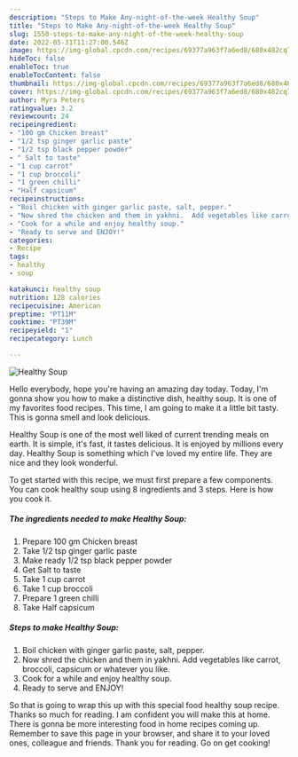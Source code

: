 ```yaml
---
description: "Steps to Make Any-night-of-the-week Healthy Soup"
title: "Steps to Make Any-night-of-the-week Healthy Soup"
slug: 1550-steps-to-make-any-night-of-the-week-healthy-soup
date: 2022-05-31T11:27:00.546Z
image: https://img-global.cpcdn.com/recipes/69377a963f7a6ed8/680x482cq70/healthy-soup-recipe-main-photo.jpg
hideToc: false
enableToc: true
enableTocContent: false
thumbnail: https://img-global.cpcdn.com/recipes/69377a963f7a6ed8/680x482cq70/healthy-soup-recipe-main-photo.jpg
cover: https://img-global.cpcdn.com/recipes/69377a963f7a6ed8/680x482cq70/healthy-soup-recipe-main-photo.jpg
author: Myra Peters
ratingvalue: 3.2
reviewcount: 24
recipeingredient:
- "100 gm Chicken breast"
- "1/2 tsp ginger garlic paste"
- "1/2 tsp black pepper powder"
- " Salt to taste"
- "1 cup carrot"
- "1 cup broccoli"
- "1 green chilli"
- "Half capsicum"
recipeinstructions:
- "Boil chicken with ginger garlic paste, salt, pepper."
- "Now shred the chicken and them in yakhni.  Add vegetables like carrot, broccoli, capsicum or whatever you like."
- "Cook for a while and enjoy healthy soup."
- "Ready to serve and ENJOY!"
categories:
- Recipe
tags:
- healthy
- soup

katakunci: healthy soup 
nutrition: 128 calories
recipecuisine: American
preptime: "PT11M"
cooktime: "PT39M"
recipeyield: "1"
recipecategory: Lunch

---
```



![Healthy Soup](https://img-global.cpcdn.com/recipes/69377a963f7a6ed8/680x482cq70/healthy-soup-recipe-main-photo.jpg)

Hello everybody, hope you're having an amazing day today. Today, I'm gonna show you how to make a distinctive dish, healthy soup. It is one of my favorites food recipes. This time, I am going to make it a little bit tasty. This is gonna smell and look delicious.



Healthy Soup is one of the most well liked of current trending meals on earth. It is simple, it's fast, it tastes delicious. It is enjoyed by millions every day. Healthy Soup is something which I've loved my entire life. They are nice and they look wonderful.


To get started with this recipe, we must first prepare a few components. You can cook healthy soup using 8 ingredients and 3 steps. Here is how you cook it.

<!--inarticleads1-->

##### The ingredients needed to make Healthy Soup:

1. Prepare 100 gm Chicken breast
1. Take 1/2 tsp ginger garlic paste
1. Make ready 1/2 tsp black pepper powder
1. Get  Salt to taste
1. Take 1 cup carrot
1. Take 1 cup broccoli
1. Prepare 1 green chilli
1. Take Half capsicum




<!--inarticleads2-->

##### Steps to make Healthy Soup:

1. Boil chicken with ginger garlic paste, salt, pepper.
1. Now shred the chicken and them in yakhni.  Add vegetables like carrot, broccoli, capsicum or whatever you like.
1. Cook for a while and enjoy healthy soup.
1. Ready to serve and ENJOY!



So that is going to wrap this up with this special food healthy soup recipe. Thanks so much for reading. I am confident you will make this at home. There is gonna be more interesting food in home recipes coming up. Remember to save this page in your browser, and share it to your loved ones, colleague and friends. Thank you for reading. Go on get cooking!

